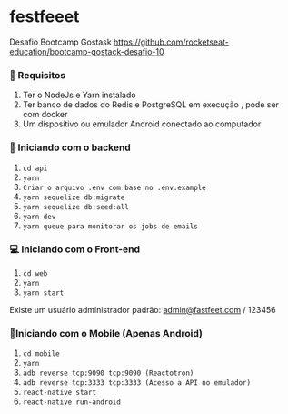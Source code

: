 # festfeeet
Desafio Bootcamp Gostask
https://github.com/rocketseat-education/bootcamp-gostack-desafio-10

### 🔽 Requisitos
1. Ter o NodeJs e Yarn instalado
2. Ter banco de dados do Redis e PostgreSQL em execução , pode ser com docker
3. Um dispositivo ou emulador Android conectado ao computador




### :rocket: Iniciando com o backend
1. ``cd api``
2. ``yarn``
3. ``Criar o arquivo .env com base no .env.example``
4. ``yarn sequelize db:migrate``
5. ``yarn sequelize db:seed:all``
6. ``yarn dev``
7. ``yarn queue para monitorar os jobs de emails``

### 💻 Iniciando com o Front-end 
1. ``cd web``
2. ``yarn``
3. ``yarn start``

Existe um usuário administrador padrão: admin@fastfeet.com / 123456

### 📱Iniciando com o Mobile (Apenas Android)
1. ``cd mobile``
2. ``yarn``
3. ``adb reverse tcp:9090 tcp:9090 (Reactotron)``
4. ``adb reverse tcp:3333 tcp:3333 (Acesso a API no emulador)``
5. ``react-native start``
6. ``react-native run-android``
